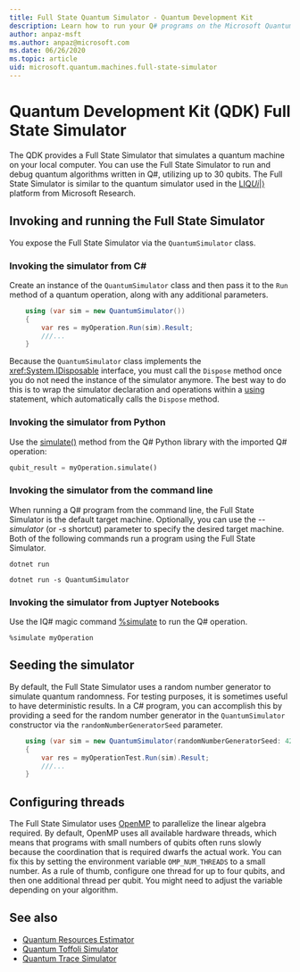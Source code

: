 ```yaml
---
title: Full State Quantum Simulator - Quantum Development Kit
description: Learn how to run your Q# programs on the Microsoft Quantum Development Kit Full State Simulator.
author: anpaz-msft
ms.author: anpaz@microsoft.com 
ms.date: 06/26/2020 
ms.topic: article
uid: microsoft.quantum.machines.full-state-simulator
---
```


# Quantum Development Kit (QDK) Full State Simulator

The QDK provides a Full State Simulator that simulates a quantum machine on your local computer. You can use the Full State Simulator to run and debug quantum algorithms written in Q#, utilizing up to 30 qubits. The Full State Simulator is similar to the quantum simulator used in the  [LIQ$Ui|\rangle$](http://stationq.github.io/Liquid/) platform from Microsoft Research.

## Invoking and running the Full State Simulator

You expose the Full State Simulator via the `QuantumSimulator` class.

### Invoking the simulator from C#

Create an instance of the `QuantumSimulator` class and then pass it to the `Run` method
of a quantum operation, along with any additional parameters.
```csharp
    using (var sim = new QuantumSimulator())
    {
        var res = myOperation.Run(sim).Result;
        ///...
    }
```

Because the `QuantumSimulator` class implements the <xref:System.IDisposable> interface, you must call the `Dispose` method once you do not need the instance of the simulator anymore. The best way to do this is to wrap the simulator declaration and operations within a [using](https://docs.microsoft.com/dotnet/csharp/language-reference/keywords/using-statement) statement, which automatically calls the `Dispose` method.

### Invoking the simulator from Python

Use the [simulate()](https://docs.microsoft.com/python/qsharp/qsharp.loader.qsharpcallable) method from the Q# Python library with the imported Q# operation:

```python
qubit_result = myOperation.simulate()
```

### Invoking the simulator from the command line

When running a Q# program from the command line, the Full State Simulator is the default target machine. Optionally, you can use the *--simulator* (or *-s* shortcut) parameter to specify the desired target machine. Both of the following commands run a program using the Full State Simulator. 

```dotnetcli
dotnet run

dotnet run -s QuantumSimulator

```

### Invoking the simulator from Juptyer Notebooks

Use the IQ# magic command [%simulate](xref:microsoft.quantum.iqsharp.magic-ref.simulate) to run the Q# operation.

```dotnetcli
%simulate myOperation
```
## Seeding the simulator

By default, the Full State Simulator uses a random number generator to simulate quantum randomness. For testing purposes, it is sometimes useful to have deterministic results. In a C# program, you can accomplish this by providing a seed for the random number generator in the `QuantumSimulator` constructor via the `randomNumberGeneratorSeed` parameter.

```csharp
    using (var sim = new QuantumSimulator(randomNumberGeneratorSeed: 42))
    {
        var res = myOperationTest.Run(sim).Result;
        ///...
    }
```

## Configuring threads

The Full State Simulator uses [OpenMP](http://www.openmp.org/) to parallelize the linear algebra required. By default, OpenMP uses all available hardware threads, which means that programs with small numbers of qubits often runs slowly because the coordination that is required dwarfs the actual work. You can fix this by setting the environment variable `OMP_NUM_THREADS` to a small number. As a rule of thumb, configure one thread for up to four qubits, and then one additional thread per qubit. You might need to adjust the variable depending on your algorithm.

## See also

- [Quantum Resources Estimator](xref:microsoft.quantum.machines.resources-estimator)
- [Quantum Toffoli Simulator](xref:microsoft.quantum.machines.toffoli-simulator)
- [Quantum Trace Simulator](xref:microsoft.quantum.machines.qc-trace-simulator.intro)